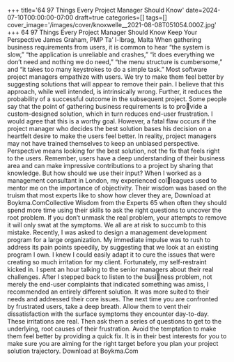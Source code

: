 +++
title='64 97 Things Every Project Manager Should Know'
date=2024-07-10T00:00:00-07:00
draft=true
categories=[]
tags=[]
cover_image='/images/cover/knoxwelle__2021-08-08T051054.000Z.jpg'
+++
64 97 Things Every Project Manager Should Know
Keep Your 
Perspective
James Graham, PMP
Ta’ l-Ibrag, Malta
When gathering business requirements from users, it is common 
to hear “the system is slow,” “the application is unreliable and crashes,” “it does 
everything we don’t need and nothing we do need,” “the menu structure is 
cumbersome,” and “it takes too many keystrokes to do a simple task.”
Most software project managers empathize with users. We try to make them 
feel better by suggesting solutions that will appear to remove their pain. I 
believe that this approach, while well intended, is intrinsically wrong. Further, 
it reduces the probability of a successful outcome in the subsequent project.
Some people say that the point of gathering business requirements is to provide a custom-designed solution, which in turn reduces end-user frustration. 
I would agree that this is a worthy goal. However, a fatal flaw occurs if the 
project manager who decides the best solution bases his decision on a heartfelt 
desire to make the users feel better. In reality, project managers may not have 
trained themselves to keep an unbiased perspective.
Perspective means looking for the best solution, not the fix that feels right to 
the users. Remember, users have a deep understanding of their business area 
and can make impressive contributions to a project by sharing that knowledge. 
But how should we use their input?
When I worked as a management consultant in London, my experienced colleagues used to mentor me on the importance of objectivity. Their wisdom 
was based on the truism that most experts like to show how clever they are, 
Download at Boykma.ComCollective Wisdom from the Experts 65
when often they should spend more time using their skills to ask the right 
questions to uncover the root problem. If you don’t unmask the real problem, 
your attempts to remove it will only swat at the symptoms.
We all are at risk to succumb to this mistake. Recently, I was asked to design 
a management development program for a large organization. My immediate 
impulse was to rush to address its pain points speedily, by suggesting that we 
look at an existing program I own. I knew I could easily adapt it to cure the 
issues that were creating so much irritation for my client.
Fortunately, my self-restraint kicked in. I spent an hour talking to the senior 
managers about their real challenges. After I stepped back to listen to the business problem, not merely the end-user complaints that indicated something 
was amiss, I recommended an entirely different solution. It was more suited to 
their needs and addressed their core issues.
The next time you are confronted by frustrated users, take a deep breath. Allow 
them to vent their dissatisfaction with the surface symptoms they encounter 
day-to-day. These irritations are real. Then ask them a series of questions to 
get to the underlying, root causes of their frustration. Avoid the temptation 
to make them feel better by providing a quick fix. It is in their best interests 
for you to make sure you are aiming for the right target before you plan your 
project solution trajectory.
Download at Boykma.Com